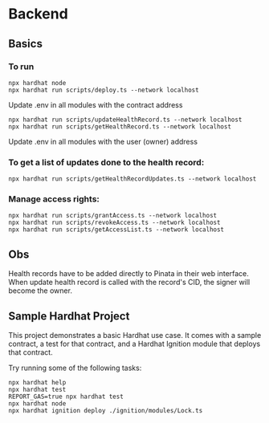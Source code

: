 # Backend

## Basics
### To run
```shell
npx hardhat node
npx hardhat run scripts/deploy.ts --network localhost
```
Update .env in all modules with the contract address

```shell
npx hardhat run scripts/updateHealthRecord.ts --network localhost
npx hardhat run scripts/getHealthRecord.ts --network localhost
```

Update .env in all modules with the user (owner) address

### To get a list of updates done to the health record:
```shell
npx hardhat run scripts/getHealthRecordUpdates.ts --network localhost
```

### Manage access rights:
```shell
npx hardhat run scripts/grantAccess.ts --network localhost
npx hardhat run scripts/revokeAccess.ts --network localhost
npx hardhat run scripts/getAccessList.ts --network localhost
```

## Obs
Health records have to be added directly to Pinata in their web interface. When update health record is called with the record's CID, the signer will become the owner.

## Sample Hardhat Project
This project demonstrates a basic Hardhat use case. It comes with a sample contract, a test for that contract, and a Hardhat Ignition module that deploys that contract.

Try running some of the following tasks:

```shell
npx hardhat help
npx hardhat test
REPORT_GAS=true npx hardhat test
npx hardhat node
npx hardhat ignition deploy ./ignition/modules/Lock.ts
```
